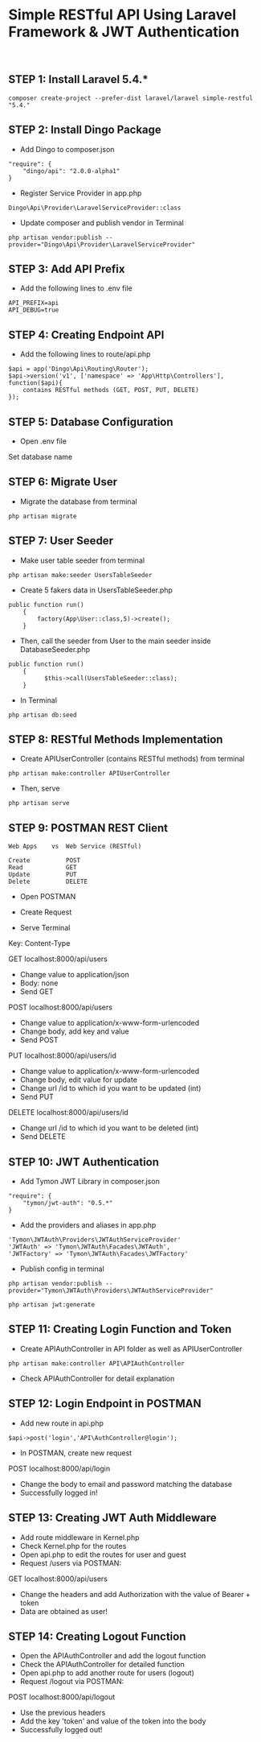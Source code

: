 # **Simple RESTful API Using Laravel Framework & JWT Authentication**

<br>


## **STEP 1: Install Laravel 5.4.***

``` composer create-project --prefer-dist laravel/laravel simple-restful "5.4." ```



## **STEP 2: Install Dingo Package**

- Add Dingo to composer.json
```
"require": {
    "dingo/api": "2.0.0-alpha1"
}
```
- Register Service Provider in app.php
``` 
Dingo\Api\Provider\LaravelServiceProvider::class 
```

- Update composer and publish vendor in Terminal
``` 
php artisan vendor:publish --provider="Dingo\Api\Provider\LaravelServiceProvider" 
```



## **STEP 3: Add API Prefix**

- Add the following lines to .env file
```
API_PREFIX=api
API_DEBUG=true
```


## **STEP 4: Creating Endpoint API**

- Add the following lines to route/api.php
```
$api = app('Dingo\Api\Routing\Router');
$api->version('v1', ['namespace' => 'App\Http\Controllers'], function($api){
	contains RESTful methods (GET, POST, PUT, DELETE)
});
```


## **STEP 5: Database Configuration**

- Open .env file

Set database name



## **STEP 6: Migrate User**

- Migrate the database from terminal

``` php artisan migrate ```



## **STEP 7: User Seeder**

- Make user table seeder from terminal

``` php artisan make:seeder UsersTableSeeder ```

- Create 5 fakers data in UsersTableSeeder.php
```
public function run()
    {
        factory(App\User::class,5)->create();
    }
```
- Then, call the seeder from User to the main seeder inside DatabaseSeeder.php
```
public function run()
    {
          $this->call(UsersTableSeeder::class);
    }
```
- In Terminal

``` php artisan db:seed ```



## **STEP 8: RESTful Methods Implementation**

- Create APIUserController (contains RESTful methods) from terminal

``` php artisan make:controller APIUserController ```

- Then, serve

``` php artisan serve ```



## **STEP 9: POSTMAN REST Client**
```
Web Apps	vs	Web Service (RESTful)

Create 			POST
Read			GET
Update 			PUT
Delete 			DELETE
```

- Open POSTMAN

- Create Request

- Serve Terminal

Key: Content-Type


GET localhost:8000/api/users 
- Change value to application/json 
- Body: none 
- Send GET

POST localhost:8000/api/users
- Change value to application/x-www-form-urlencoded
- Change body, add key and value
- Send POST

PUT localhost:8000/api/users/id
- Change value to application/x-www-form-urlencoded
- Change body, edit value for update
- Change url /id to which id you want to be updated (int)
- Send PUT

DELETE localhost:8000/api/users/id
- Change url /id to which id you want to be deleted (int)
- Send DELETE



## **STEP 10: JWT Authentication**
		
- Add Tymon JWT Library in composer.json
```
"require": {
    "tymon/jwt-auth": "0.5.*"
}
```
- Add the providers and aliases in app.php
```
'Tymon\JWTAuth\Providers\JWTAuthServiceProvider'
'JWTAuth' => 'Tymon\JWTAuth\Facades\JWTAuth',
'JWTFactory' => 'Tymon\JWTAuth\Facades\JWTFactory'
```
- Publish config in terminal
```
php artisan vendor:publish --provider="Tymon\JWTAuth\Providers\JWTAuthServiceProvider"

php artisan jwt:generate
```


## **STEP 11: Creating Login Function and Token**

- Create APIAuthController in API folder as well as APIUserController

``` php artisan make:controller API\APIAuthController ```		

- Check APIAuthController for detail explanation



## **STEP 12: Login Endpoint in POSTMAN**

- Add new route in api.php 

``` $api->post('login','API\AuthController@login'); ```

- In POSTMAN, create new request

POST localhost:8000/api/login
- Change the body to email and password matching the database
- Successfully logged in!



## **STEP 13: Creating JWT Auth Middleware**

- Add route middleware in Kernel.php
- Check Kernel.php for the routes
- Open api.php to edit the routes for user and guest
- Request /users via POSTMAN:

GET localhost:8000/api/users
- Change the headers and add Authorization with the value of Bearer + token
- Data are obtained as user!



## **STEP 14: Creating Logout Function**

- Open the APIAuthController and add the logout function
- Check the APIAuthController for detailed function
- Open api.php to add another route for users (logout)
- Request /logout via POSTMAN:

POST localhost:8000/api/logout
- Use the previous headers
- Add the key 'token' and value of the token into the body
- Successfully logged out!

